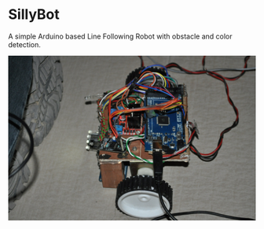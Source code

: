 # SillyBot

A simple Arduino based Line Following Robot with obstacle and color detection.

![SillyBot](./img/sillybot.jpg)
